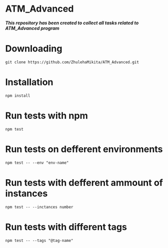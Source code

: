 # ATM_Advanced

***This repository has been created to collect all tasks related to ATM_Advanced program***

# Downloading
```
git clone https://github.com/ZhulehaMikita/ATM_Advanced.git
```
# Installation
```
npm install
```
# Run tests with npm
```
npm test
```
# Run tests on defferent environments
```
npm test -- --env "env-name"
```
# Run tests with defferent ammount of instances
```
npm test -- --inctances number
```
# Run tests with different tags
```
npm test -- --tags "@tag-name"
```